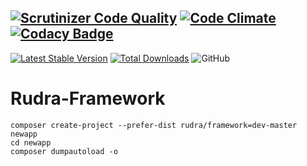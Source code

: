 [![Scrutinizer Code Quality](https://scrutinizer-ci.com/g/Jagepard/Rudra-Framework/badges/quality-score.png?b=master)](https://scrutinizer-ci.com/g/Jagepard/Rudra-Framework/?branch=master)
[![Code Climate](https://codeclimate.com/github/Jagepard/Rudra-Framework/badges/gpa.svg)](https://codeclimate.com/github/Jagepard/Rudra-Framework)
[![Codacy Badge](https://api.codacy.com/project/badge/Grade/5c72a592d6914a8abc2ac91b3212062d)](https://www.codacy.com/app/Jagepard/Rudra-Framework?utm_source=github.com&amp;utm_medium=referral&amp;utm_content=Jagepard/Rudra-Framework&amp;utm_campaign=Badge_Grade)
-----
[![Latest Stable Version](https://poser.pugx.org/rudra/framework/v/stable)](https://packagist.org/packages/rudra/framework)
[![Total Downloads](https://poser.pugx.org/rudra/framework/downloads)](https://packagist.org/packages/rudra/framework)
![GitHub](https://img.shields.io/github/license/jagepard/Rudra-Framework.svg)
# Rudra-Framework

    composer create-project --prefer-dist rudra/framework=dev-master newapp
    cd newapp
    composer dumpautoload -o

